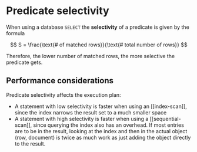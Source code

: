 # Predicate selectivity
When using a database `SELECT` the **selectivity** of a predicate is given by the formula

$$ S = \frac{\text{# of matched rows}}{\text{# total number of rows}} $$

Therefore, the lower number of matched rows, the more selective the predicate gets.

## Performance considerations
Predicate selectivity affects the execution plan:

* A statement with low selectivity is faster when using an [[index-scan]], since the index narrows the result set to a much smaller space
* A statement with high selectivity is faster when using a [[sequential-scan]], since querying the index also has an overhead. If most entries are to be in the result, looking at the index and then in the actual object (row, document) is twice as much work as just adding the object directly to the result.
